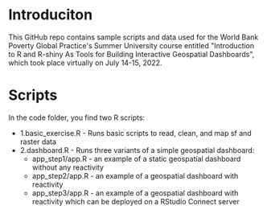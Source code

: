 # Introduciton

This GitHub repo contains sample scripts and data used for the World Bank Poverty Global Practice's Summer University course entitled "Introduction to R and R-shiny As Tools for Building Interactive Geospatial Dashboards", which took place virtually on July 14-15, 2022.

# Scripts

In the code folder, you find two R scripts:
* 1.basic_exercise.R - Runs basic scripts to read, clean, and map sf and raster data
* 2.dashboard.R - Runs three variants of a simple geospatial dashboard:
  + app_step1/app.R - an example of a static geospatial dashboard without any reactivity
  + app_step2/app.R - an example of a geospatial dashboard with reactivity
  + app_step3/app.R - an example of a geospatial dashboard with reactivity which can be deployed on a RStudio Connect server
